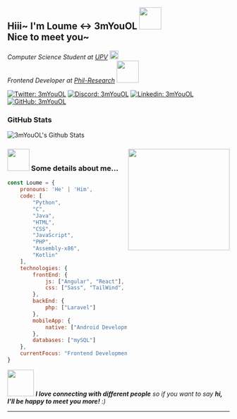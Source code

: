 <h2>
    Hiii~ I'm Loume <-> 3mYouOL
    <img src="https://media.giphy.com/media/4QZK21zlzVIyc/giphy.gif" width="50">
    <br>
    Nice to meet you~
</h2>
<p>
    <em>
        Computer Science Student at
        <a href="https://www.upv.edu.ph">UPV</a>
        <img src="https://iphone-image.apkpure.com/v2/app/f/0/0/f00eeb410dfb42872b54e31c59b3bcfa.jpg" width="20">
        <br>
        Frontend Developer at
        <a href="https://phil-research.com/">Phil-Research</a>
        <img src="https://media.giphy.com/media/LSie6zg2asKzfiPq8T/giphy.gif" width="50">
    </em>
</p>

[![Twitter: 3mYouOL](https://img.shields.io/twitter/follow/3mYouOL?style=social)](https://twitter.com/3mYouOL)
[![Discord: 3mYouOL](https://img.shields.io/badge/-3mYouOL-blue?style=flat-square&logo=Discord&logoColor=white)](https://discordapp.com/users/318716945652383744)
[![Linkedin: 3mYouOL](https://img.shields.io/badge/-3mYouOL-blue?style=flat-square&logo=Linkedin&logoColor=white)](https://www.linkedin.com/in/3myouol/)
[![GitHub: 3mYouOL](https://img.shields.io/github/followers/3mYouOL?label=follow&style=social)](https://github.com/3mYouOL)

### GitHub Stats
<div>
    <img src="https://github-readme-stats.vercel.app/api?username=3myouol&count_private=true&show_icons=true&theme=dark" alt="3mYouOL's Github Stats">
<div>

<img src="https://media.giphy.com/media/Ll22OhMLAlVDb8UQWe/giphy.gif" width="230" align="right">

### <img src="https://media.giphy.com/media/lTS1DjozKdTKhpH6lv/giphy.gif" width="50"> Some details about me...

```javascript
const Loume = {
    pronouns: 'He' | 'Him',
    code: [
        "Python",
        "C",
        "Java",
        "HTML",
        "CSS",
        "JavaScript",
        "PHP",
        "Assembly-x86",
        "Kotlin"
    ],
    technologies: {
        frontEnd: {
            js: ["Angular", "React"],
            css: ["Sass", "TailWind", "Bootstrap"]
        },
        backEnd: {
            php: ["Laravel"]
        },
        mobileApp: {
            native: ["Android Development"]
        },
        databases: ["mySQL"]
    },
    currentFocus: "Frontend Development (React)"
}
```

<img src="https://media.giphy.com/media/LnQjpWaON8nhr21vNW/giphy.gif" width="60"> <em><b>I love connecting with different people</b> so if you want to say <b>hi, I'll be happy to meet you more!</b> :)</em>

---

